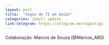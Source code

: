 ```yaml
---
layout: post
title:  "Vagas de TI em Goiás"
categories: jekyll update
link-telegram: https://telegram.me/vagastigo
---
```

Colaboração: Marcos de Souza (@Marcos_ABS)
